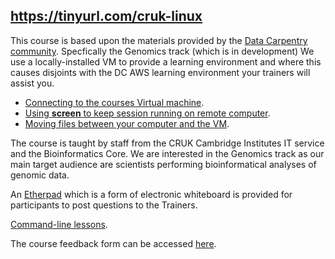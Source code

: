 ## https://tinyurl.com/cruk-linux
This course is based upon the materials provided by the [Data Carpentry community](https://datacarpentry.org).
Specfically the Genomics track (which is in development)
We use a locally-installed VM to provide a learning environment and where this causes
disjoints with the DC AWS learning environment your trainers will assist you.

- [Connecting to the courses Virtual machine](vmlogon.md).  
- [Using __screen__ to keep session running on remote computer](screen.md). 
- [Moving files between your computer and the VM](moving-data.md).   

The course is taught by staff from the CRUK Cambridge Institutes IT service and 
the Bioinformatics Core. We are interested in the Genomics track as our main
target audience are scientists performing bioinformatical analyses of genomic data.

An [Etherpad](https://etherpad.wikimedia.org/p/cruk_cl_linux_2019) which is a form 
of electronic whiteboard is provided for participants to post questions to the
Trainers. 

[Command-line lessons](https://datacarpentry.org/shell-genomics/).   

The course feedback form can be accessed [here](https://www.surveymonkey.co.uk/r/LNXNov2019).  
